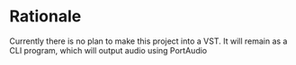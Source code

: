 # Rationale

Currently there is no plan to make this project into a VST.
It will remain as a CLI program, which will output audio using PortAudio


